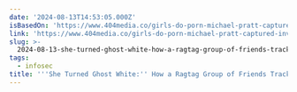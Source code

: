 ```yaml
---
date: '2024-08-13T14:53:05.000Z'
isBasedOn: 'https://www.404media.co/girls-do-porn-michael-pratt-captured-investigation/'
link: 'https://www.404media.co/girls-do-porn-michael-pratt-captured-investigation/'
slug: >-
  2024-08-13-she-turned-ghost-white-how-a-ragtag-group-of-friends-tracked-down-a-sex
tags:
  - infosec
title: '''She Turned Ghost White:'' How a Ragtag Group of Friends Tracked Down a Sex '
---
```

 
